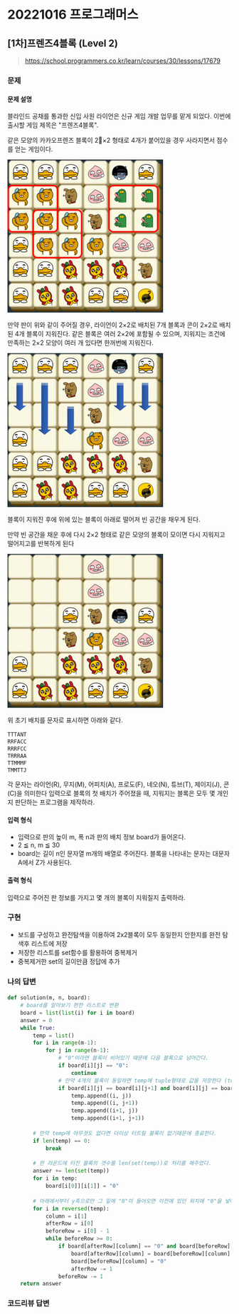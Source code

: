 # 20221016 프로그래머스

## [1차]프렌즈4블록 (Level 2)
> https://school.programmers.co.kr/learn/courses/30/lessons/17679

### 문제
#### 문제 설명
블라인드 공채를 통과한 신입 사원 라이언은 신규 게임 개발 업무를 맡게 되었다. 이번에 출시할 게임 제목은 "프렌즈4블록".

같은 모양의 카카오프렌즈 블록이 2×2 형태로 4개가 붙어있을 경우 사라지면서 점수를 얻는 게임이다.

![](image/pang1.png)

만약 판이 위와 같이 주어질 경우, 라이언이 2×2로 배치된 7개 블록과 콘이 2×2로 배치된 4개 블록이 지워진다. 같은 블록은 여러 2×2에 포함될 수 있으며, 지워지는 조건에 만족하는 2×2 모양이 여러 개 있다면 한꺼번에 지워진다.

![](image/pang2.png)

블록이 지워진 후에 위에 있는 블록이 아래로 떨어져 빈 공간을 채우게 된다.

만약 빈 공간을 채운 후에 다시 2×2 형태로 같은 모양의 블록이 모이면 다시 지워지고 떨어지고를 반복하게 된다

![](image/pang4.png)

위 초기 배치를 문자로 표시하면 아래와 같다.
```
TTTANT
RRFACC
RRRFCC
TRRRAA
TTMMMF
TMMTTJ
```

각 문자는 라이언(R), 무지(M), 어피치(A), 프로도(F), 네오(N), 튜브(T), 제이지(J), 콘(C)을 의미한다
입력으로 블록의 첫 배치가 주어졌을 때, 지워지는 블록은 모두 몇 개인지 판단하는 프로그램을 제작하라.

#### 입력 형식
- 입력으로 판의 높이 m, 폭 n과 판의 배치 정보 board가 들어온다.
- 2 ≦ n, m ≦ 30
- board는 길이 n인 문자열 m개의 배열로 주어진다. 블록을 나타내는 문자는 대문자 A에서 Z가 사용된다.

#### 출력 형식
입력으로 주어진 판 정보를 가지고 몇 개의 블록이 지워질지 출력하라.

### 구현
- 보드를 구성하고 완전탐색을 이용하여 2x2블록이 모두 동일한지 안한지를 완전 탐색후 리스트에 저장
- 저장한 리스트를 set함수를 활용하여 중복제거
- 중복제거한 set의 길이만큼 정답에 추가

### 나의 답변
```python
def solution(m, n, board):
    # board를 알아보기 편한 리스트로 변환
    board = list(list(i) for i in board)
    answer = 0
    while True:
        temp = list()
        for i in range(m-1):
            for j in range(n-1):
                # "0"이라면 블록이 비어있기 때문에 다음 블록으로 넘어간다.
                if board[i][j] == "0":
                    continue
                # 만약 4개의 블록이 동일하면 temp에 tuple형태로 값을 저장한다 (tuple로 저장한 이유는 추후 set처리를 해주기 위함)
                if board[i][j] == board[i][j+1] and board[i][j] == board[i+1][j] and board[i][j] == board[i+1][j+1]:
                    temp.append((i, j))
                    temp.append((i, j+1))
                    temp.append((i+1, j))
                    temp.append((i+1, j+1))

        # 만약 temp에 아무것도 없다면 더이상 터트릴 블록이 없기때문에 종료한다.
        if len(temp) == 0:
            break

        # 한 라운드에 터진 블록의 갯수를 len(set(temp))로 처리를 해주었다.
        answer += len(set(temp))
        for i in temp:
            board[i[0]][i[1]] = "0"

        # 아래에서부터 y축으로만 그 밑에 "0"이 들어오면 이전에 있던 위치에 "0"을 넣어주고 넣어야 될 부분에 이전 블록을 이동시켜준다. 이를 반복한다.
        for i in reversed(temp):
            column = i[1]
            afterRow = i[0]
            beforeRow = i[0] - 1
            while beforeRow >= 0:
                if board[afterRow][column] == "0" and board[beforeRow][column] != "0":
                    board[afterRow][column] = board[beforeRow][column]
                    board[beforeRow][column] = "0"
                    afterRow -= 1
                beforeRow -= 1
    return answer
```

### 코드리뷰 답변
```python
```